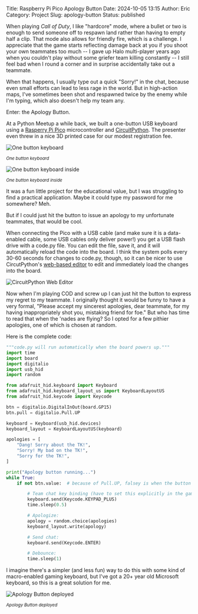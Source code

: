 Title: Raspberry Pi Pico Apology Button
Date: 2024-10-05 13:15
Author: Eric
Category: Project
Slug: apology-button
Status: published

When playing *Call of Duty*, I like "hardcore" mode, where a bullet or two is
enough to send someone off to respawn land rather than having to empty half a
clip. That mode also allows for friendly fire, which is a challenge. I
appreciate that the game starts reflecting damage back at you if you shoot your
own teammates too much -- I gave up Halo multi-player years ago when you
couldn't play without some griefer team killing constantly -- I still feel bad
when I round a corner and in surprise accidentally take out a teammate.

When that happens, I usually type out a quick "Sorry!" in the chat, because even
small efforts can lead to less rage in the world. But in high-action maps, I've
sometimes been shot and respawned twice by the enemy while I'm typing, which
also doesn't help my team any.

Enter: the Apology Button.

At a Python Meetup a while back, we built a one-button USB keyboard using a
[Rasperry Pi
Pico](https://www.raspberrypi.com/documentation/microcontrollers/pico-series.html)
microcontroller and
[CircuitPython](https://learn.adafruit.com/welcome-to-circuitpython/overview).
The presenter even threw in a nice 3D printed case for our modest registration
fee.

![One button keyboard]({static}/images/apology-button-1.jpg)

<small>*One button keyboard*</small>

![One button keyboard inside]({static}/images/apology-button-2.jpg)

<small>*One button keyboard inside*</small>

It was a fun little project for the educational value, but I was struggling to
find a practical application. Maybe it could type my password for me somewhere?
Meh.

But if I could just hit the button to issue an apology to my unfortunate
teammates, that would be cool.

When connecting the Pico with a USB cable (and make sure it is a data-enabled
cable, some USB cables only deliver power!) you get a USB flash drive with a
code.py file. You can edit the file, save it, and it will automatically reload
the code into the board. I think the system polls every 30-60 seconds for
changes to code.py, though, so it can be nicer to use CircutPython's [web-based
editor](https://code.circuitpython.org) to edit and immediately load the
changes into the board.

![CircuitPython Web Editor]({static}/images/apology-button-3.jpg)

Now when I'm playing COD and screw up I can just hit the button to express my
regret to my teammate. I originally thought it would be funny to have a very
formal, "Please accept my sincerest apologies, dear teammate, for my having
inappropriately shot you, mistaking friend for foe." But who has time to read
that when the 'nades are flying? So I opted for a few pithier apologies, one of
which is chosen at random.

Here is the complete code:

```python
"""code.py will run automatically when the board powers up."""
import time
import board
import digitalio
import usb_hid
import random

from adafruit_hid.keyboard import Keyboard
from adafruit_hid.keyboard_layout_us import KeyboardLayoutUS
from adafruit_hid.keycode import Keycode

btn = digitalio.DigitalInOut(board.GP15)
btn.pull = digitalio.Pull.UP

keyboard = Keyboard(usb_hid.devices)
keyboard_layout = KeyboardLayoutUS(keyboard)

apologies = [
    "Dang! Sorry about the TK!",
    "Sorry! My bad on the TK!",
    "Sorry for the TK!",
]

print("Apology button running...")
while True:
    if not btn.value:  # because of Pull.UP, falsey is when the button is pushed

        # Team chat key binding (have to set this explicitly in the game):
        keyboard.send(Keycode.KEYPAD_PLUS)
        time.sleep(0.5)

        # Apologize:
        apology = random.choice(apologies)
        keyboard_layout.write(apology)

        # Send chat:
        keyboard.send(Keycode.ENTER)

        # Debounce:
        time.sleep(1)
```

I imagine there's a simpler (and less fun) way to do this with some kind of
macro-enabled gaming keyboard, but I've got a 20+ year old Microsoft keyboard,
so this is a great solution for me.

![Apology Button deployed]({static}/images/apology-button-4.jpg)

<small>*Apology Button deployed*</small>
